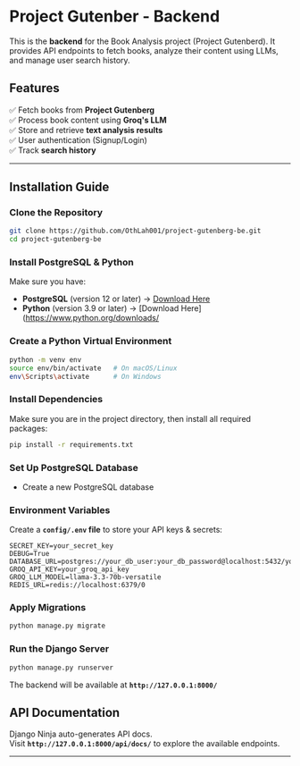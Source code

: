 # Project Gutenber - Backend

This is the **backend** for the Book Analysis project (Project Gutenberd). It provides API endpoints to fetch books, analyze their content using LLMs, and manage user search history.

## Features

✅ Fetch books from **Project Gutenberg**  
✅ Process book content using **Groq's LLM**  
✅ Store and retrieve **text analysis results**  
✅ User authentication (Signup/Login)  
✅ Track **search history**

---

## Installation Guide

### **Clone the Repository**

```bash
git clone https://github.com/OthLah001/project-gutenberg-be.git
cd project-gutenberg-be
```

### **Install PostgreSQL & Python**

Make sure you have:

- **PostgreSQL** (version 12 or later) → [Download Here](https://www.postgresql.org/download/)
- **Python** (version 3.9 or later) → [Download Here](https://www.python.org/downloads/

### **Create a Python Virtual Environment**

```bash
python -m venv env
source env/bin/activate   # On macOS/Linux
env\Scripts\activate      # On Windows
```

### **Install Dependencies**

Make sure you are in the project directory, then install all required packages:

```bash
pip install -r requirements.txt
```

### **Set Up PostgreSQL Database**

- Create a new PostgreSQL database

### Environment Variables

Create a **`config/.env` file** to store your API keys & secrets:

```
SECRET_KEY=your_secret_key
DEBUG=True
DATABASE_URL=postgres://your_db_user:your_db_password@localhost:5432/your_db_name
GROQ_API_KEY=your_groq_api_key
GROQ_LLM_MODEL=llama-3.3-70b-versatile
REDIS_URL=redis://localhost:6379/0
```

### **Apply Migrations**

```bash
python manage.py migrate
```

### **Run the Django Server**

```bash
python manage.py runserver
```

The backend will be available at **`http://127.0.0.1:8000/`**

## API Documentation

Django Ninja auto-generates API docs.  
Visit **`http://127.0.0.1:8000/api/docs/`** to explore the available endpoints.

---
